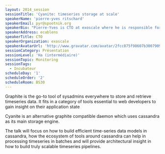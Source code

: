 ```yaml
---
layout: 2014_session
sessionTitle: 'Cyanite: timeseries storage at scale'
speakerName: 'pierre-yves ritschard'
speakerEmail: pyr@spootnik.org
speakerBio: "Pierre-Yves is CTO at exoscale where he is responsible for architecture and strategic technology choices, relying on experience in the architecture of very large corporate system as well as technical product design in several startups.\n\nPierre-Yves is an active member of the open-source community with key contributions to OpenBSD, collectd and riemann amongst others."
speakerAddress: ecublens
speakerTitle: CTO
speakerOrganization: exoscale
speakerAvatarUrl: 'http://www.gravatar.com/avatar/2fcc875f98607b3007909fe4be99160d?size=200&default=mm'
sessionCategory: Présentation
sessionLevel: 'Ha (intermédiaire)'
sessionTopic: Monitoring
sessionTags:
  - Incubateur
scheduleDay: '1'
scheduleOrder: '2'
scheduleRoom: BS30
---
```


Graphite is the go-to tool of sysadmins everywhere to store and retrieve timeseries data. It fits in a category of tools essential to web developers to gain insight on their application state                                                    
                                                                                
Cyanite is an alternative graphite compatible daemon which uses cassandra as  its main storage engine.  
                                                      
                                                                                
The talk will focus on how to build efficient time-series data models in  cassandra, how the ecosystem of tools around cassandra can help in processing  timeseries in batches and will provide architectural insight in how to build  truly scalable timeseries pipelines.
